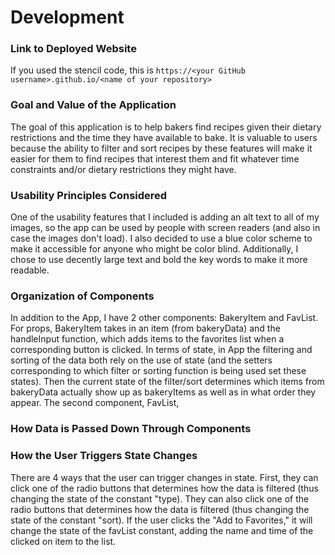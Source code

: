 # Development

### Link to Deployed Website
If you used the stencil code, this is `https://<your GitHub username>.github.io/<name of your repository>`

### Goal and Value of the Application
The goal of this application is to help bakers find recipes given their dietary restrictions and the time they have available to bake. It is
valuable to users because the ability to filter and sort recipes by these features will make it easier for them to find recipes that interest them and fit whatever time constraints and/or dietary restrictions they might have. 

### Usability Principles Considered 
One of the usability features that I included is adding an alt text to all of my images, so the app can be used by people with screen readers (and also in case the images don't load). I also decided to use a blue color scheme to make it accessible for anyone who might be color blind. Additionally, I chose to use decently large text and bold the key words to make it more readable.

### Organization of Components
In addition to the App, I have 2 other components: BakeryItem and FavList. For props, BakeryItem takes in an item (from bakeryData) and the handleInput function, which adds items to the favorites list when a corresponding button is clicked. In terms of state, in App the filtering and sorting of the data both rely on the use of state (and the setters corresponding to which filter or sorting function is being used set these states). Then the current state of the filter/sort determines which items from bakeryData actually show up as bakeryItems as well as in what order they appear. The second component, FavList,  

### How Data is Passed Down Through Components


### How the User Triggers State Changes
There are 4 ways that the user can trigger changes in state. First, they can click one of the radio buttons that determines how the data is filtered (thus changing the state of the constant "type). They can also click one of the radio buttons that determines how the data is filtered (thus changing the state of the constant "sort). If the user clicks the "Add to Favorites," it will change the state of the favList constant, adding the name and time of the clicked on item to the list. 

